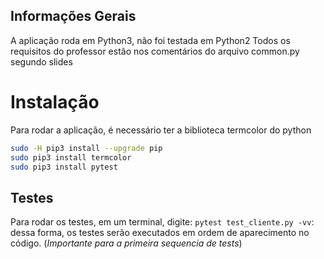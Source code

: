 ## Informações Gerais
A aplicação roda em Python3, não foi testada em Python2
Todos os requisitos do professor estão nos comentários do arquivo common.py segundo slides

# Instalação
Para rodar a aplicação, é necessário ter a biblioteca termcolor do python

```bash
sudo -H pip3 install --upgrade pip
sudo pip3 install termcolor
sudo pip3 install pytest
```

## Testes
Para rodar os testes, em um terminal, digite: `pytest test_cliente.py -vv`: dessa forma, os testes serão executados em ordem de aparecimento no código. (_Importante para a primeira sequencia de tests_)
